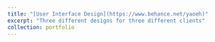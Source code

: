 ```yaml
---
title: "[User Interface Design](https://www.behance.net/yaoeh)"
excerpt: "Three different designs for three different clients"
collection: portfolio
---
```

